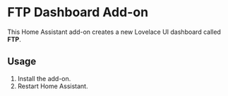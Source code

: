 # FTP Dashboard Add-on

This Home Assistant add-on creates a new Lovelace UI dashboard called **FTP**.

## Usage
1. Install the add-on.
2. Restart Home Assistant.
